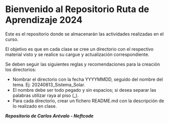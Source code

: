 # Bienvenido al Repositorio Ruta de Aprendizaje 2024

Este es el repositorio donde se almacenarán las actividades realizadas en el curso.

El objetivo es que en cada clase se cree un directorio con el respectivo material visto y se realice su cargue y actualización correspondiente. 

Se deben seguir las siguientes reglas y recomendaciones para la creación los directorios:

- Nombrar el directorio con la fecha YYYYMMDD, seguido del nombre del tema. Ej: 20240813_Sistema_Solar. 
- El nombre debe ser todo pegado y sin espacios; si desea separar las palabras utilizar raya al piso (_).
- Para cada directorio, crear un fichero README.md con la descripción de lo realizado en clase.

***Repositorio de Carlos Arévalo - Neftcode***